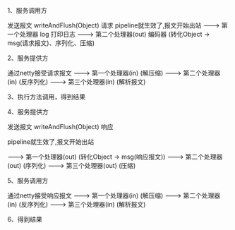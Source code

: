 1、服务调用方

发送报文 writeAndFlush(Object) 请求
pipeline就生效了,报文开始出站
---> 第一个处理器 log 打印日志
---> 第二个处理器(out) 编码器 (转化Object -> msg(请求报文)、序列化、压缩)

2、服务提供方

通过netty接受请求报文
---> 第一个处理器(in) (解压缩)
---> 第二个处理器(in) (反序列化)
---> 第三个处理器(in) (解析报文)

3、执行方法调用，得到结果


4、服务提供方

发送报文 writeAndFlush(Object) 响应

pipeline就生效了,报文开始出站

---> 第一个处理器(out) (转化Object -> msg(响应报文))
---> 第二个处理器(out) (序列化)
---> 第三个处理器(out) (压缩)

5、服务调用方

通过netty接受响应报文
---> 第一个处理器(in) (解压缩)
---> 第二个处理器(in) (反序列化)
---> 第三个处理器(in) (解析报文)

6、得到结果